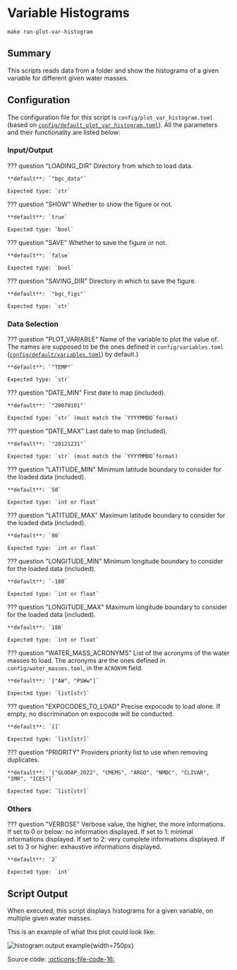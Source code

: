 # Variable Histograms

`make run-plot-var-histogram`
## Summary

This scripts reads data from a folder and show the histograms of a given variable for different given water masses.

## Configuration

The configuration file for this script is `config/plot_var_histogram.toml` (based on [`config/default_plot_var_histogram.toml`]({{repo_blob}}/config/default/plot_var_histogram.toml)). All the parameters and their functionality are listed below:
### **Input/Output**
??? question "LOADING_DIR"
    Directory from which to load data.

    **default**: `"bgc_data"`

    Expected type: `str`

??? question "SHOW"
    Whether to show the figure or not.

    **default**: `true`

    Expected type: `bool`

??? question "SAVE"
    Whether to save the figure or not.

    **default**: `false`

    Expected type: `bool`

??? question "SAVING_DIR"
    Directory in which to save the figure.

    **default**: `"bgc_figs"`

    Expected type: `str`
### **Data Selection**
??? question "PLOT_VARIABLE"
    Name of the variable to plot the value of. The names are supposed to be the ones defined in `config/variables.toml` ([`config/default/variables.toml`]({{repo_blob}}/config/default/variables.toml)) by default.)

    **default**: `"TEMP"`

    Expected type: `str`

??? question "DATE_MIN"
    First date to map (included).

    **default**: `"20070101"`

    Expected type: `str` (must match the `YYYYMMDD`format)

??? question "DATE_MAX"
    Last date to map (included).

    **default**: `"20121231"`

    Expected type: `str` (must match the `YYYYMMDD`format)

??? question "LATITUDE_MIN"
    Minimum latitude boundary to consider for the loaded data (included).

    **default**: `50`

    Expected type: `int or float`

??? question "LATITUDE_MAX"
    Maximum latitude boundary to consider for the loaded data (included).

    **default**: `90`

    Expected type: `int or float`

??? question "LONGITUDE_MIN"
    Minimum longitude boundary to consider for the loaded data (included).

    **default**: `-180`

    Expected type: `int or float`

??? question "LONGITUDE_MAX"
    Maximum longitude boundary to consider for the loaded data (included).

    **default**: `180`

    Expected type: `int or float`

??? question "WATER_MASS_ACRONYMS"
    List of the acronyms of the water masses to load. The acronyms are the ones defined in `config/water_masses.toml`, in the `ACRONYM` field.

    **default**: `["AW", "PSWw"]`

    Expected type: `list[str]`

??? question "EXPOCODES_TO_LOAD"
    Precise expocode to load alone. If empty, no discrimination on expocode will be conducted.

    **default**: `[]`

    Expected type: `list[str]`

??? question "PRIORITY"
    Providers priority list to use when removing duplicates.

    **default**: `["GLODAP_2022", "CMEMS", "ARGO", "NMDC", "CLIVAR", "IMR", "ICES"]`

    Expected type: `list[str]`
### **Others**
??? question "VERBOSE"
    Verbose value, the higher, the more informations. If set to 0 or below: no information displayed. If set to 1: minimal informations displayed. If set to 2: very complete informations displayed. If set to 3 or higher: exhaustive informations displayed.

    **default**: `2`

    Expected type: `int`
## Script Output
When executed, this script displays histograms for a given variable, on multiple given water masses.

This is an example of what this plot could look like:

![histogram output example]({{fix_url("assets/plots/histogram.png")}}){width=750px}

Source code: [:octicons-file-code-16:]({{repo_blob}}/scripts/plot_var_histogram.py)
